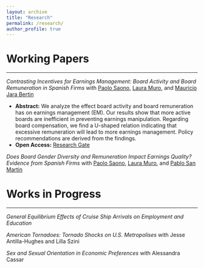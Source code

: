 ```yaml
---
layout: archive
title: "Research"
permalink: /research/
author_profile: true
---
```


<!-- Title, Coauthors, Abstract, Paper link, preprint researchgate link, twitter thread, video explanation, replication code, replication data, media coverage -->

<!--
Publications
======= 
-->

Working Papers
========

- - - - - 
*Contrasting Incentives for Earnings Management: Board Activity and Board Remuneration in Spanish Firms*
  with [Paolo Saono](https://www.slu.edu/madrid/academics/faculty/paolo-saona.php), [Laura Muro](https://www.slu.edu/madrid/academics/faculty/laura-muro.php), and [Mauricio Jara Bertin](https://scholar.google.com.sg/citations?user=A48L9BMAAAAJ&hl=en)
 * **Abstract:** We analyze the effect board activity and board remuneration has on earnings management (EM). Our results show that more active boards are inefficient in preventing earnings manipulation. Regarding board compensation, we find a U-shaped relation indicating that excessive remuneration will lead to more earnings management. Policy recommendations are derived from the findings.
  * **Open Access:** [Research Gate](https://www.researchgate.net/publication/338165813_Contrasting_Incentives_for_Earnings_Management_Board_Activity_and_Board_Remuneration_in_Spanish_Firms)
  
*Does Board Gender Diversity and Remuneration Impact Earnings Quality? Evidence from Spanish Firms*
  with [Paolo Saono](), [Laura Muro](), and [Pablo San Martin]()

Works in Progress
========

- - - - - 

*General Equilibrium Effects of Cruise Ship Arrivals on Employment and Education*

*American Tornadoes: Tornado Shocks on U.S. Metropolises* with Jesse Antilla-Hughes and Lilla Szini

*Sex and Sexual Orientation in Economic Preferences* with Alessandra Cassar

